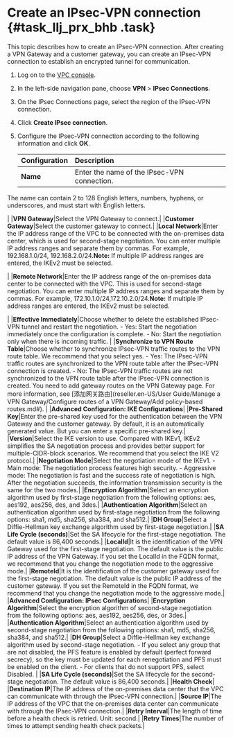 # Create an IPsec-VPN connection {#task_llj_prx_bhb .task}

This topic describes how to create an IPsec-VPN connection. After creating a VPN Gateway and a customer gateway, you can create an IPsec-VPN connection to establish an encrypted tunnel for communication.

1.  Log on to the [VPC console](https://partners-intl.aliyun.com/login-required#/vpc). 
2.  In the left-side navigation pane, choose **VPN** \> **IPsec Connections**. 
3.  On the IPsec Connections page, select the region of the IPsec-VPN connection. 
4.  Click **Create IPsec connection**. 
5.  Configure the IPsec-VPN connection according to the following information and click **OK**. 

    |Configuration|Description|
    |:------------|:----------|
    |**Name**| Enter the name of the IPsec-VPN connection.

 The name can contain 2 to 128 English letters, numbers, hyphens, or underscores, and must start with English letters.

 |
    |**VPN Gateway**|Select the VPN Gateway to connect.|
    |**Customer Gateway**|Select the customer gateway to connect.|
    |**Local Network**|Enter the IP address range of the VPC to be connected with the on-premises data center, which is used for second-stage negotiation. You can enter multiple IP address ranges and separate them by commas. For example, 192.168.1.0/24, 192.168.2.0/24.**Note:** If multiple IP address ranges are entered, the IKEv2 must be selected.

|
    |**Remote Network**|Enter the IP address range of the on-premises data center to be connected with the VPC. This is used for second-stage negotiation. You can enter multiple IP address ranges and separate them by commas. For example, 172.10.1.0/24,172.10.2.0/24.**Note:** If multiple IP address ranges are entered, the IKEv2 must be selected.

|
    |**Effective Immediately**|Choose whether to delete the established IPsec-VPN tunnel and restart the negotiation.    -   Yes: Start the negotiation immediately once the configuration is complete.
    -   No: Start the negotiation only when there is incoming traffic.
|
    |**Synchronize to VPN Route Table**|Choose whether to synchronize IPsec-VPN traffic routes to the VPN route table. We recommend that you select yes.    -   Yes: The IPsec-VPN traffic routes are synchronized to the VPN route table after the IPsec-VPN connection is created.
    -   No: The IPsec-VPN traffic routes are not synchronized to the VPN route table after the IPsec-VPN connection is created. You need to add gateway routes on the VPN Gateway page. For more information, see [添加网关路由](reseller.en-US/User Guide/Manage a VPN Gateway/Configure routes of a VPN Gateway/Add policy-based routes.md#).
|
    |**Advanced Configuration: IKE Configurations**|
    |**Pre-Shared Key**|Enter the pre-shared key used for the authentication between the VPN Gateway and the customer gateway. By default, it is an automatically generated value. But you can enter a specific pre-shared key.|
    |**Version**|Select the IKE version to use. Compared with IKEv1, IKEv2 simplifies the SA negotiation process and provides better support for multiple-CIDR-block scenarios. We recommend that you select the IKE V2 protocol.|
    |**Negotiation Mode**|Select the negotiation mode of the IKEv1.    -   Main mode: The negotiation process features high security.
    -   Aggressive mode: The negotiation is fast and the success rate of negotiation is high.
After the negotiation succeeds, the information transmission security is the same for the two modes.|
    |**Encryption Algorithm**|Select an encryption algorithm used by first-stage negotiation from the following options: aes, aes192, aes256, des, and 3des.|
    |**Authentication Algorithm**|Select an authentication algorithm used by first-stage negotiation from the following options: sha1, md5, sha256, sha384, and sha512.|
    |**DH Group**|Select a Diffie-Hellman key exchange algorithm used by first-stage negotiation.|
    |**SA Life Cycle \(seconds\)**|Set the SA lifecycle for the first-stage negotiation. The default value is 86,400 seconds.|
    |**LocalId**|It is the identification of the VPN Gateway used for the first-stage negotiation. The default value is the public IP address of the VPN Gateway. If you set the LocalId in the FQDN format, we recommend that you change the negotiation mode to the aggressive mode.|
    |**RemoteId**|It is the identification of the customer gateway used for the first-stage negotiation. The default value is the public IP address of the customer gateway. If you set the RemoteId in the FQDN format, we recommend that you change the negotiation mode to the aggressive mode.|
    |**Advanced Configuration: IPsec Configuration**s|
    |**Encryption Algorithm**|Select the encryption algorithm of second-stage negotiation from the following options: aes, aes192, aes256, des, or 3des.|
    |**Authentication Algorithm**|Select an authentication algorithm used by second-stage negotiation from the following options: sha1, md5, sha256, sha384, and sha512.|
    |**DH Group**|Select a Diffie-Hellman key exchange algorithm used by second-stage negotiation.    -   If you select any group that are not disabled, the PFS feature is enabled by default \(perfect forward secrecy\), so the key must be updated for each renegotiation and PFS must be enabled on the client.
    -   For clients that do not support PFS, select Disabled.
|
    |**SA Life Cycle \(seconds\)**|Set the SA lifecycle for the second-stage negotiation. The default value is 86,400 seconds.|
    |**Health Check**|
    |**Destination IP**|The IP address of the on-premises data center that the VPC can communicate with through the IPsec-VPN connection.|
    |**Source IP**|The IP address of the VPC that the on-premises data center can communicate with through the IPsec-VPN connection.|
    |**Retry Interval**|The length of time before a health check is retried. Unit: second.|
    |**Retry Times**|The number of times to attempt sending health check packets.|



